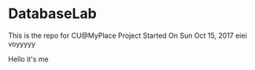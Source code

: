 # DatabaseLab

This is the repo for CU@MyPlace Project
Started On Sun Oct 15, 2017
eiei
voyyyyy


Hello it's me

